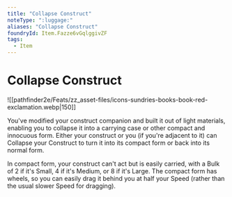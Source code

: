 ```yaml
---
title: "Collapse Construct"
noteType: ":luggage:"
aliases: "Collapse Construct"
foundryId: Item.Fazze6vGqlggivZF
tags:
  - Item
---
```


# Collapse Construct
![[pathfinder2e/Feats/zz_asset-files/icons-sundries-books-book-red-exclamation.webp|150]]

You've modified your construct companion and built it out of light materials, enabling you to collapse it into a carrying case or other compact and innocuous form. Either your construct or you (if you're adjacent to it) can Collapse your Construct to turn it into its compact form or back into its normal form.

In compact form, your construct can't act but is easily carried, with a Bulk of 2 if it's Small, 4 if it's Medium, or 8 if it's Large. The compact form has wheels, so you can easily drag it behind you at half your Speed (rather than the usual slower Speed for dragging).
